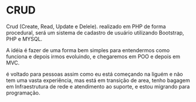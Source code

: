 # CRUD
Crud (Create, Read, Update e Delele). realizado em PHP de forma procedural, será um sistema de cadastro de usuário utilizando Bootstrap, PHP e MYSQL.

A idéia é fazer de uma forma bem simples para entendermos como funciona e depois irmos evoluindo, e chegaremos em POO e depois em MVC.


é voltado para pessoas assim como eu está começando na liguém e não tem uma vasta experiência, mas está em transição de area, tenho bagagem em Infraestrutura de rede e atendimento ao suporte, e estou migrando para programação.

